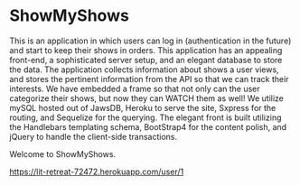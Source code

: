 # ShowMyShows

This is an application in which users can log in (authentication in the future) and start to keep their shows in orders.
This application has an appealing front-end, a sophisticated server setup, and an elegant database to store the data.
The application collects information about shows a user views, and stores the pertinent information from the API so that we can track their interests. 
We have embedded a frame so that not only can the user categorize their shows, but now they can WATCH them as well!
We utilize mySQL hosted out of JawsDB, Heroku to serve the site, Sxpress for the routing, and Sequelize for the querying.
The elegant front is built utilizing the Handlebars templating schema, BootStrap4 for the content polish, and jQuery to handle the client-side transactions. 

Welcome to ShowMyShows.

https://lit-retreat-72472.herokuapp.com/user/1
